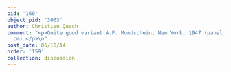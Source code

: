 ```yaml
---
pid: '160'
object_pid: '3063'
author: Christien Quach
comment: "<p>Quite good variant A.F. Mondschein, New York, 1947 (panel, 44.5 x 71
  cm).</p>\n"
post_date: 06/10/14
order: '159'
collection: discussion
---
```


